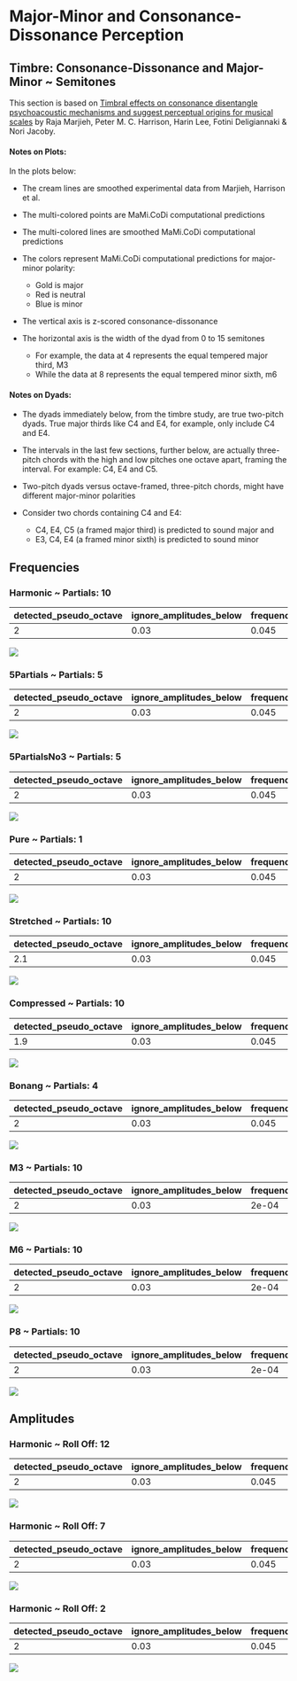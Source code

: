 Major-Minor and Consonance-Dissonance Perception
================

## Timbre: Consonance-Dissonance and Major-Minor ~ Semitones

This section is based on [Timbral effects on consonance disentangle
psychoacoustic mechanisms and suggest perceptual origins for musical
scales](https://www.nature.com/articles/s41467-024-45812-z) by Raja
Marjieh, Peter M. C. Harrison, Harin Lee, Fotini Deligiannaki & Nori
Jacoby.

#### Notes on Plots:

In the plots below:

- The cream lines are smoothed experimental data from Marjieh, Harrison
  et al.

- The multi-colored points are MaMi.CoDi computational predictions

- The multi-colored lines are smoothed MaMi.CoDi computational
  predictions

- The colors represent MaMi.CoDi computational predictions for
  major-minor polarity:

  - Gold is major
  - Red is neutral
  - Blue is minor

- The vertical axis is z-scored consonance-dissonance

- The horizontal axis is the width of the dyad from 0 to 15 semitones

  - For example, the data at 4 represents the equal tempered major
    third, M3
  - While the data at 8 represents the equal tempered minor sixth, m6

#### Notes on Dyads:

- The dyads immediately below, from the timbre study, are true two-pitch
  dyads. True major thirds like C4 and E4, for example, only include C4
  and E4.

- The intervals in the last few sections, further below, are actually
  three-pitch chords with the high and low pitches one octave apart,
  framing the interval. For example: C4, E4 and C5.

- Two-pitch dyads versus octave-framed, three-pitch chords, might have
  different major-minor polarities

- Consider two chords containing C4 and E4:

  - C4, E4, C5 (a framed major third) is predicted to sound major and
  - E3, C4, E4 (a framed minor sixth) is predicted to sound minor

## Frequencies

### Harmonic ~ Partials: 10

| detected_pseudo_octave | ignore_amplitudes_below | frequency_tolerance | wavelength_tolerance |
|:-----------------------|:------------------------|:--------------------|:---------------------|
| 2                      | 0.03                    | 0.045               | 0.09                 |

![](man/figures/README-unnamed-chunk-4-1.png)<!-- -->

### 5Partials ~ Partials: 5

| detected_pseudo_octave | ignore_amplitudes_below | frequency_tolerance | wavelength_tolerance |
|:-----------------------|:------------------------|:--------------------|:---------------------|
| 2                      | 0.03                    | 0.045               | 0.09                 |

![](man/figures/README-unnamed-chunk-4-2.png)<!-- -->

### 5PartialsNo3 ~ Partials: 5

| detected_pseudo_octave | ignore_amplitudes_below | frequency_tolerance | wavelength_tolerance |
|:-----------------------|:------------------------|:--------------------|:---------------------|
| 2                      | 0.03                    | 0.045               | 0.09                 |

![](man/figures/README-unnamed-chunk-4-3.png)<!-- -->

### Pure ~ Partials: 1

| detected_pseudo_octave | ignore_amplitudes_below | frequency_tolerance | wavelength_tolerance |
|:-----------------------|:------------------------|:--------------------|:---------------------|
| 2                      | 0.03                    | 0.045               | 0.09                 |

![](man/figures/README-unnamed-chunk-4-4.png)<!-- -->

### Stretched ~ Partials: 10

| detected_pseudo_octave | ignore_amplitudes_below | frequency_tolerance | wavelength_tolerance |
|:-----------------------|:------------------------|:--------------------|:---------------------|
| 2.1                    | 0.03                    | 0.045               | 0.09                 |

![](man/figures/README-unnamed-chunk-4-5.png)<!-- -->

### Compressed ~ Partials: 10

| detected_pseudo_octave | ignore_amplitudes_below | frequency_tolerance | wavelength_tolerance |
|:-----------------------|:------------------------|:--------------------|:---------------------|
| 1.9                    | 0.03                    | 0.045               | 0.09                 |

![](man/figures/README-unnamed-chunk-4-6.png)<!-- -->

### Bonang ~ Partials: 4

| detected_pseudo_octave | ignore_amplitudes_below | frequency_tolerance | wavelength_tolerance |
|:-----------------------|:------------------------|:--------------------|:---------------------|
| 2                      | 0.03                    | 0.045               | 0.09                 |

![](man/figures/README-unnamed-chunk-4-7.png)<!-- -->

### M3 ~ Partials: 10

| detected_pseudo_octave | ignore_amplitudes_below | frequency_tolerance | wavelength_tolerance |
|:-----------------------|:------------------------|:--------------------|:---------------------|
| 2                      | 0.03                    | 2e-04               | 2e-04                |

![](man/figures/README-unnamed-chunk-4-8.png)<!-- -->

### M6 ~ Partials: 10

| detected_pseudo_octave | ignore_amplitudes_below | frequency_tolerance | wavelength_tolerance |
|:-----------------------|:------------------------|:--------------------|:---------------------|
| 2                      | 0.03                    | 2e-04               | 2e-04                |

![](man/figures/README-unnamed-chunk-4-9.png)<!-- -->

### P8 ~ Partials: 10

| detected_pseudo_octave | ignore_amplitudes_below | frequency_tolerance | wavelength_tolerance |
|:-----------------------|:------------------------|:--------------------|:---------------------|
| 2                      | 0.03                    | 2e-04               | 2e-04                |

![](man/figures/README-unnamed-chunk-4-10.png)<!-- -->

## Amplitudes

### Harmonic ~ Roll Off: 12

| detected_pseudo_octave | ignore_amplitudes_below | frequency_tolerance | wavelength_tolerance |
|:-----------------------|:------------------------|:--------------------|:---------------------|
| 2                      | 0.03                    | 0.045               | 0.09                 |

![](man/figures/README-unnamed-chunk-8-1.png)<!-- -->

### Harmonic ~ Roll Off: 7

| detected_pseudo_octave | ignore_amplitudes_below | frequency_tolerance | wavelength_tolerance |
|:-----------------------|:------------------------|:--------------------|:---------------------|
| 2                      | 0.03                    | 0.045               | 0.09                 |

![](man/figures/README-unnamed-chunk-8-2.png)<!-- -->

### Harmonic ~ Roll Off: 2

| detected_pseudo_octave | ignore_amplitudes_below | frequency_tolerance | wavelength_tolerance |
|:-----------------------|:------------------------|:--------------------|:---------------------|
| 2                      | 0.03                    | 0.045               | 0.09                 |

![](man/figures/README-unnamed-chunk-8-3.png)<!-- -->
